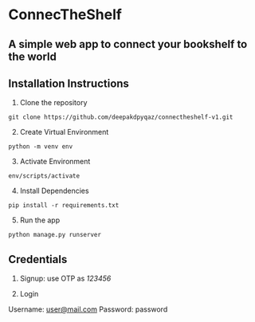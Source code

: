 # ConnecTheShelf
## A simple web app to connect your bookshelf to the world

## Installation Instructions
1. Clone the repository
```shell
git clone https://github.com/deepakdpyqaz/connectheshelf-v1.git
```
2. Create Virtual Environment
```shell
python -m venv env
```
3. Activate Environment
```shell
env/scripts/activate
```
4. Install Dependencies
```shell
pip install -r requirements.txt
```
5. Run the app
```shell
python manage.py runserver
```

## Credentials

1. Signup: 
  use OTP as *123456*
  
 2. Login
 
 Username: user@mail.com
 Password: password
